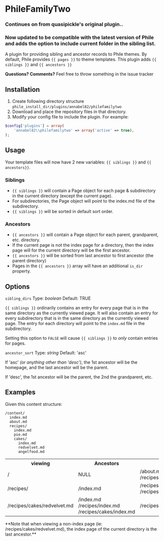# PhileFamilyTwo

### Continues on from quasipickle's original plugin.. 
### Now updated to be compatible with the latest version of Phile and adds the option to include current folder in the sibling list.

A plugin for providing sibling and ancestor records to Phile themes.  By default, Phile provides `{{ pages }}` to theme templates.  This plugin adds `{{ siblings }}` and `{{ ancestors }}`

**Questions? Comments?** Feel free to throw something in the issue tracker

## Installation
1. Create following directory structure `phile_install_dir/plugins/annabel82/philefamilytwo`
2. Download and place  the repository files in that directory.
3. Modify your config file to include the plugin.  For example:

```php
$config['plugins'] = array(
	'annabel82\\philefamilytwo' => array('active' => true),
);
```

## Usage
Your template files will now have 2 new variables: `{{ siblings }}` and `{{ ancestors}}`.  

### Siblings
* `{{ siblings }}` will contain a Page object for each page & subdirectory in the current directory (except the current page).  
* For subdirectories, the Page object will point to the index.md file of the subdirectory.  
* `{{ siblings }}` will be sorted in default sort order.

### Ancestors
* `{{ ancestors }}` will contain a Page object for each parent, grandparent, etc. directory.
* If the current page is not the index page for a directory, then the index page will for the current directory will be the first ancestor.
* `{{ ancestors }}` will be sorted from last ancestor to first ancestor (the parent directory)
* Pages in the `{{ ancestors }}` array will have an additional `is_dir` property.

## Options

`sibling_dirs`
Type: *boolean*
Default: TRUE

`{{ siblings }}` ordinarily contains an entry for every page that is in the same directory as the currently viewed page.  It will also contain an entry for every subdirectory that is in the same directory as the currently viewed page.  The entry for each directory will point to the `index.md` file in the subdirectory.

Setting this option to `FALSE` will cause `{{ siblings }}` to *only* contain entries for pages.

`ancestor_sort`
Type: *string*
Default: 'asc'

If 'asc' _(or anything other than 'desc')_, the 1st ancestor will be the homepage, and the last ancestor will be the parent.

If 'desc', the 1st ancestor will be the parent, the 2nd the grandparent, etc.


## Examples

Given this content structure:

```
/content/
  index.md
  about.md
  recipes/
    index.md
    pie.md
    cakes/
      index.md
      redvelvet.md
      angelfood.md
```



<table>
  <tr>
    <th>
      viewing
    </th>
    <th>
      Ancestors
    </th>
    <th>
      Siblings
    </th>
  </tr>
  <tr>
    <td>/</td>
    <td>
      NULL
    </td>
    <td>
      /about.md<br />
      /recipes/index.md
    </td>
  </tr>
  <tr>
    <td>/recipes/</td>
    <td>/index.md</td>
    <td>
      /recipes/pie.md<br />
      /recipes/cakes/index.md
    </td>
  </tr>
  <tr>
    <td>/recipes/cakes/redvelvet.md</td>
    <td>
      /index.md<br />
      /recipes/index.md<br />
      /recipes/cakes/index.md      
    </td>
    <td>
      /recipes/cakes/angelfood.md
    </td>
  </tr>
</table>
**Note that when viewing a non-index page (ie: /recipes/cakes/redvelvet.md), the index page of the current directory is the last ancestor.**
